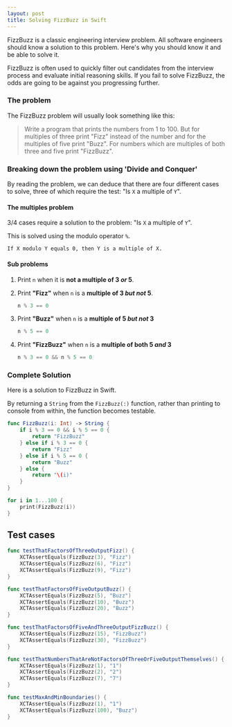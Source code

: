 ```yaml
---
layout: post
title: Solving FizzBuzz in Swift
---
```


FizzBuzz is a classic engineering interview problem. All software engineers should know a solution to this problem. Here's why you should know it and be able to solve it.

FizzBuzz is often used to quickly filter out candidates from the interview process and evaluate initial reasoning skills. If you fail to solve FizzBuzz, the odds are going to be against you progressing further.

### The problem
The FizzBuzz problem will usually look something like this:

>Write a program that prints the numbers from 1 to 100. But for multiples of three print "Fizz" instead of the number and for the multiples of five print "Buzz". For numbers which are multiples of both three and five print "FizzBuzz".

### Breaking down the problem using 'Divide and Conquer'
By reading the problem, we can deduce that there are four different cases to solve, three of which require the test: "Is `X` a multiple of `Y`".

#### The multiples problem
3/4 cases require a solution to the problem: "Is `X` a multiple of `Y`".

This is solved using the modulo operator `%`.

```
If X modulo Y equals 0, then Y is a multiple of X.
```

#### Sub problems
1.  Print `n` when it is __not a multiple of 3 *or* 5__.
2.  Print __"Fizz"__ when `n` is a __multiple of 3 *but not* 5__.

    ```swift
    n % 3 == 0
    ```

3.  Print __"Buzz"__ when `n` is a __multiple of 5 *but not* 3__

    ```swift
    n % 5 == 0
    ```
4.  Print __"FizzBuzz"__ when `n` is a __multiple of both 5 *and* 3__

    ```swift
    n % 3 == 0 && n % 5 == 0
    ```

### Complete Solution
Here is a solution to FizzBuzz in Swift.

By returning a `String` from the `FizzBuzz(:)` function, rather than printing to console from within, the function becomes testable.  

```swift
func FizzBuzz(i: Int) -> String {
    if i % 3 == 0 && i % 5 == 0 {
        return "FizzBuzz"
    } else if i % 3 == 0 {
        return "Fizz"
    } else if i % 5 == 0 {
        return "Buzz"
    } else {
        return "\(i)"
    }
}

for i in 1...100 {
    print(FizzBuzz(i))
} 
```

## Test cases
```swift
func testThatFactorsOfThreeOutputFizz() {
    XCTAssertEquals(FizzBuzz(3), "Fizz")
    XCTAssertEquals(FizzBuzz(6), "Fizz")
    XCTAssertEquals(FizzBuzz(9), "Fizz")
}

func testThatFactorsOfFiveOutputBuzz() {
    XCTAssertEquals(FizzBuzz(5), "Buzz")
    XCTAssertEquals(FizzBuzz(10), "Buzz")
    XCTAssertEquals(FizzBuzz(20), "Buzz")
}

func testThatFactorsOfFiveAndThreeOutputFizzBuzz() {
    XCTAssertEquals(FizzBuzz(15), "FizzBuzz")
    XCTAssertEquals(FizzBuzz(30), "FizzBuzz")
}

func testThatNumbersThatAreNotFactorsOfThreeOrFiveOutputThemselves() {
    XCTAssertEquals(FizzBuzz(1), "1")
    XCTAssertEquals(FizzBuzz(2), "2")
    XCTAssertEquals(FizzBuzz(7), "7")
}

func testMaxAndMinBoundaries() {
    XCTAssertEquals(FizzBuzz(1), "1")
    XCTAssertEquals(FizzBuzz(100), "Buzz")
}
```
